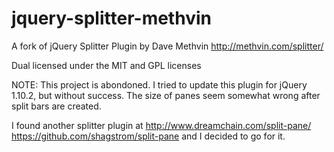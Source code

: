 jquery-splitter-methvin
=======================

A fork of jQuery Splitter Plugin by Dave Methvin http://methvin.com/splitter/

Dual licensed under the MIT and GPL licenses

NOTE: This project is abondoned.
I tried to update this plugin for jQuery 1.10.2, but without success.
The size of panes seem somewhat wrong after split bars are created.

I found another splitter plugin at
http://www.dreamchain.com/split-pane/
https://github.com/shagstrom/split-pane
and I decided to go for it.
